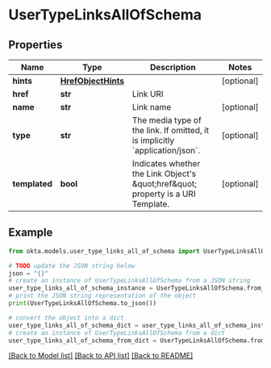 # UserTypeLinksAllOfSchema


## Properties

Name | Type | Description | Notes
------------ | ------------- | ------------- | -------------
**hints** | [**HrefObjectHints**](HrefObjectHints.md) |  | [optional] 
**href** | **str** | Link URI | 
**name** | **str** | Link name | [optional] 
**type** | **str** | The media type of the link. If omitted, it is implicitly &#x60;application/json&#x60;. | [optional] 
**templated** | **bool** | Indicates whether the Link Object&#39;s \&quot;href\&quot; property is a URI Template. | [optional] 

## Example

```python
from okta.models.user_type_links_all_of_schema import UserTypeLinksAllOfSchema

# TODO update the JSON string below
json = "{}"
# create an instance of UserTypeLinksAllOfSchema from a JSON string
user_type_links_all_of_schema_instance = UserTypeLinksAllOfSchema.from_json(json)
# print the JSON string representation of the object
print(UserTypeLinksAllOfSchema.to_json())

# convert the object into a dict
user_type_links_all_of_schema_dict = user_type_links_all_of_schema_instance.to_dict()
# create an instance of UserTypeLinksAllOfSchema from a dict
user_type_links_all_of_schema_from_dict = UserTypeLinksAllOfSchema.from_dict(user_type_links_all_of_schema_dict)
```
[[Back to Model list]](../README.md#documentation-for-models) [[Back to API list]](../README.md#documentation-for-api-endpoints) [[Back to README]](../README.md)


